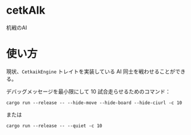 cetkAIk
====

机戦のAI

# 使い方
現状、`CetkaikEngine` トレイトを実装している AI 同士を戦わせることができる。

デバッグメッセージを最小限にして 10 試合走らせるためのコマンド：

```
cargo run --release -- --hide-move --hide-board --hide-ciurl -c 10
```

または

```
cargo run --release -- --quiet -c 10
```
